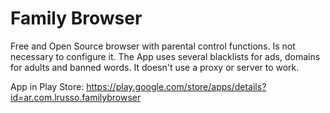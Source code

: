 # Family Browser

Free and Open Source browser with parental control functions. Is not necessary to configure it. The App uses several blacklists for ads, domains for adults and banned words. It doesn't use a proxy or server to work.

App in Play Store: https://play.google.com/store/apps/details?id=ar.com.lrusso.familybrowser
